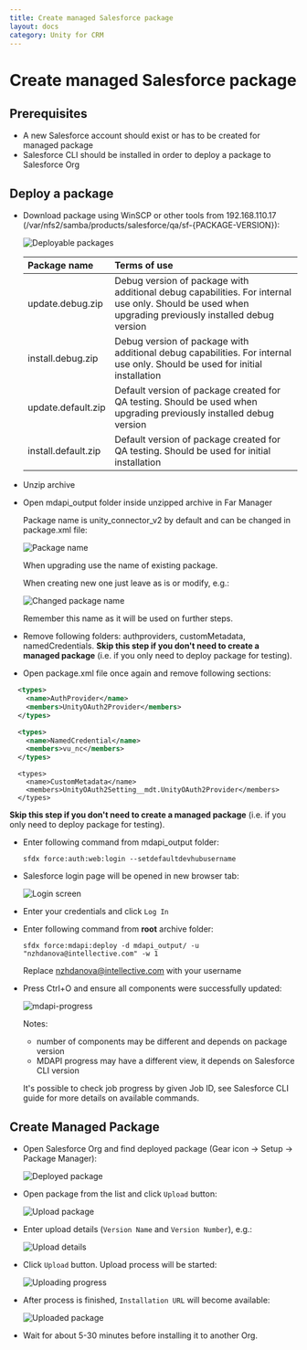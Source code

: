 ```yaml
---
title: Create managed Salesforce package
layout: docs
category: Unity for CRM
---
```

# Create managed Salesforce package

## Prerequisites

- A new Salesforce account should exist or has to be created for managed package
- Salesforce CLI should be installed in order to deploy a package to Salesforce Org

## Deploy a package

- Download package using WinSCP or other tools from 192.168.110.17 
(/var/nfs2/samba/products/salesforce/qa/sf-{PACKAGE-VERSION}):

    ![Deployable packages](./create-managed-package/images/deployable-packages.png)

	| Package name       | Terms of use          |
	|:-------------------|:------------------------------------------|
	| update.debug.zip   | Debug version of package with additional debug capabilities. For internal use only. Should be used when upgrading previously installed debug version |
	| install.debug.zip  | Debug version of package with additional debug capabilities. For internal use only. Should be used for initial installation |
	| update.default.zip | Default version of package created for QA testing. Should be used when upgrading previously installed debug version |
	| install.default.zip| Default version of package created for QA testing. Should be used for initial installation |
	
- Unzip archive

- Open mdapi_output folder inside unzipped archive in Far Manager

    Package name is unity_connector_v2 by default and can be changed in package.xml file:
    
    ![Package name](./create-managed-package/images/package-name.png)
    
    When upgrading use the name of existing package.
    
    When creating new one just leave as is or modify, e.g.:
    
     ![Changed package name](./create-managed-package/images/changed-package-name.png)
     
     Remember this name as it will be used on further steps.

- Remove following folders: authproviders, customMetadata, namedCredentials. 
**Skip this step if you don't need to create a managed package** (i.e. if you only need to deploy package for testing). 

- Open package.xml file once again and remove following sections:

```xml
  <types>
    <name>AuthProvider</name>
    <members>UnityOAuth2Provider</members>
  </types>
``` 

```xml
  <types>
    <name>NamedCredential</name>
    <members>vu_nc</members>
  </types>
```

```text
  <types>
    <name>CustomMetadata</name>
    <members>UnityOAuth2Setting__mdt.UnityOAuth2Provider</members>
  </types>
```

**Skip this step if you don't need to create a managed package** (i.e. if you only need to deploy package for testing).

- Enter following command from mdapi_output folder:

    ```text
    sfdx force:auth:web:login --setdefaultdevhubusername
    ```

- Salesforce login page will be opened in new browser tab:

    ![Login screen](./create-managed-package/images/login-screen.png)
 
- Enter your credentials and click `Log In`

- Enter following command from **root** archive folder:

    ```text
    sfdx force:mdapi:deploy -d mdapi_output/ -u "nzhdanova@intellective.com" -w 1
    ``` 

    Replace nzhdanova@intellective.com with your username 

- Press Ctrl+O and ensure all components were successfully updated:

    ![mdapi-progress](./create-managed-package/images/mdapi-progress.png)

    Notes: 
    - number of components may be different and depends on package version 
    - MDAPI progress may have a different view, it depends on Salesforce CLI version
    
    It's possible to check job progress by given Job ID, see Salesforce CLI guide for more details on available commands.
    
## Create Managed Package
    
- Open Salesforce Org and find deployed package (Gear icon -> Setup -> Package Manager):

    ![Deployed package](./create-managed-package/images/deployed-package.png)
    
- Open package from the list and click `Upload` button:

    ![Upload package](./create-managed-package/images/upload-package.png)

- Enter upload details (`Version Name` and `Version Number`), e.g.:

    ![Upload details](./create-managed-package/images/upload-details.png)
    
- Click `Upload` button. Upload process will be started:

    ![Uploading progress](./create-managed-package/images/uploading-progress.png)
    
- After process is finished, `Installation URL` will become available:

    ![Uploaded package](./create-managed-package/images/uploaded-package.png)

- Wait for about 5-30 minutes before installing it to another Org.